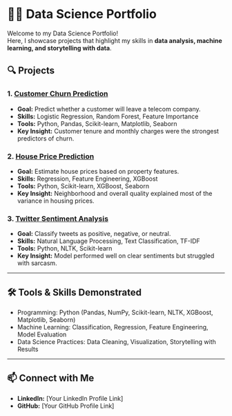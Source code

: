 # 🧑‍💻 Data Science Portfolio

Welcome to my Data Science Portfolio!  
Here, I showcase projects that highlight my skills in **data analysis, machine learning, and storytelling with data**.  

## 🔍 Projects

### 1. [Customer Churn Prediction](./project-1-customer-churn)
- **Goal:** Predict whether a customer will leave a telecom company.  
- **Skills:** Logistic Regression, Random Forest, Feature Importance  
- **Tools:** Python, Pandas, Scikit-learn, Matplotlib, Seaborn  
- **Key Insight:** Customer tenure and monthly charges were the strongest predictors of churn.  

### 2. [House Price Prediction](./project-2-house-prices)
- **Goal:** Estimate house prices based on property features.  
- **Skills:** Regression, Feature Engineering, XGBoost  
- **Tools:** Python, Scikit-learn, XGBoost, Seaborn  
- **Key Insight:** Neighborhood and overall quality explained most of the variance in housing prices.  

### 3. [Twitter Sentiment Analysis](./project-3-sentiment-analysis)
- **Goal:** Classify tweets as positive, negative, or neutral.  
- **Skills:** Natural Language Processing, Text Classification, TF-IDF  
- **Tools:** Python, NLTK, Scikit-learn  
- **Key Insight:** Model performed well on clear sentiments but struggled with sarcasm.  

---

## 🛠️ Tools & Skills Demonstrated
- Programming: Python (Pandas, NumPy, Scikit-learn, NLTK, XGBoost, Matplotlib, Seaborn)  
- Machine Learning: Classification, Regression, Feature Engineering, Model Evaluation  
- Data Science Practices: Data Cleaning, Visualization, Storytelling with Results  

---

## 📫 Connect with Me
- **LinkedIn:** [Your LinkedIn Profile Link]  
- **GitHub:** [Your GitHub Profile Link]  
